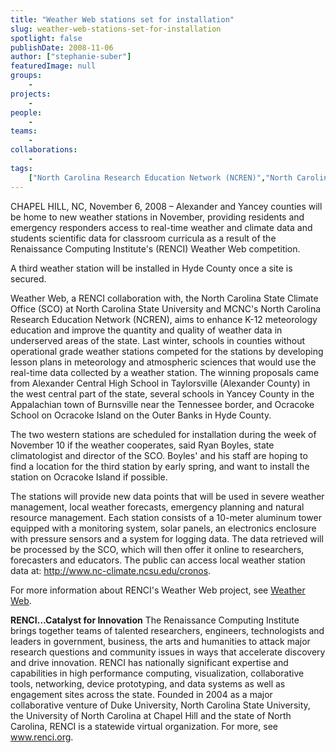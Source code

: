```yaml
---
title: "Weather Web stations set for installation"
slug: weather-web-stations-set-for-installation
spotlight: false
publishDate: 2008-11-06
author: ["stephanie-suber"]
featuredImage: null
groups:
    - 
projects:
    - 
people:
    - 
teams: 
    - 
collaborations:
    - 
tags:
    ["North Carolina Research Education Network (NCREN)","North Carolina State Climate Office (SCO)","Weather Web"]
---
```

CHAPEL HILL, NC, November 6, 2008 – Alexander and Yancey counties will be home to new weather stations in November, providing residents and emergency responders access to real-time weather and climate data and students scientific data for classroom curricula as a result of the Renaissance Computing Institute's (RENCI) Weather Web competition. 

A third weather station will be installed in Hyde County once a site is secured.

Weather Web, a RENCI collaboration with, the North Carolina State Climate Office (SCO) at North Carolina State University and MCNC's North Carolina Research Education Network (NCREN), aims to enhance K-12 meteorology education and improve the quantity and quality of weather data in underserved areas of the state. Last winter, schools in counties without operational grade weather stations competed for the stations by developing lesson plans in meteorology and atmospheric sciences that would use the real-time data collected by a weather station. The winning proposals came from Alexander Central High School in Taylorsville (Alexander County) in the west central part of the state, several schools in Yancey County in the Appalachian town of Burnsville near the Tennessee border, and Ocracoke School on Ocracoke Island on the Outer Banks in Hyde County.

The two western stations are scheduled for installation during the week of November 10 if the weather cooperates, said Ryan Boyles, state climatologist and director of the SCO. Boyles' and his staff are hoping to find a location for the third station by early spring, and want to install the station on Ocracoke Island if possible.

The stations will provide new data points that will be used in severe weather management, local weather forecasts, emergency planning and natural resource management. Each station consists of a 10-meter aluminum tower equipped with a monitoring system, solar panels, an electronics enclosure with pressure sensors and a system for logging data. The data retrieved will be processed by the SCO, which will then offer it online to researchers, forecasters and educators. The public can access local weather station data at: <a href="http://www.nc-climate.ncsu.edu/cronos" target="_blank">http://www.nc-climate.ncsu.edu/cronos</a>.

For more information about RENCI's Weather Web project, see <a href="https://www.renci.org/focus-areas/education-and-outreach/renci-weather-web">Weather Web</a>.

<strong>RENCI…Catalyst for Innovation</strong>
The Renaissance Computing Institute brings together teams of talented researchers, engineers, technologists and leaders in government, business, the arts and humanities to attack major research questions and community issues in ways that accelerate discovery and drive innovation. RENCI has nationally significant expertise and capabilities in high performance computing, visualization, collaborative tools, networking, device prototyping, and data systems as well as engagement sites across the state. Founded in 2004 as a major collaborative venture of Duke University, North Carolina State University, the University of North Carolina at Chapel Hill and the state of North Carolina, RENCI is a statewide virtual organization. For more, see <a href="https://www.renci.org/">www.renci.org</a>.
